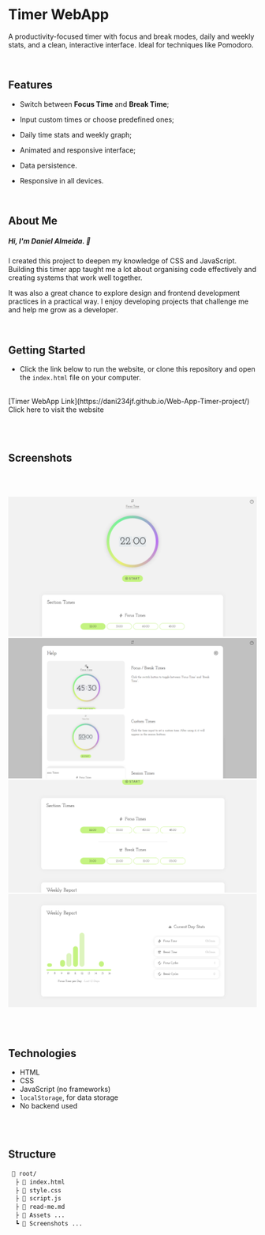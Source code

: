 # Timer WebApp

A productivity-focused timer with focus and break modes, daily and weekly stats, and a clean, interactive interface. Ideal for techniques like Pomodoro.

<br>

## Features

* Switch between **Focus Time** and **Break Time**;
- Input custom times or choose predefined ones;
* Daily time stats and weekly graph;
- Animated and responsive interface;
* Data persistence.
- Responsive in all devices.

<br>

## About Me

##### Hi, I'm Daniel Almeida. 👋

I created this project to deepen my knowledge of CSS and JavaScript. Building this timer app taught me a lot about organising code effectively and creating systems that work well together.

It was also a great chance to explore design and frontend development practices in a practical way. I enjoy developing projects that challenge me and help me grow as a developer.

<br>

## Getting Started

* Click the link below to run the website, or clone this repository and open the `index.html` file on your computer.
<br>
[Timer WebApp Link](https://dani234jf.github.io/Web-App-Timer-project/) Click here to visit the website

<br><br>

## Screenshots

<br><br>

![ScreenShot1](Screenshots/ScreenShot1.png)
<br>
![ScreenShot2](Screenshots/ScreenShot2.png)
<br>
![ScreenShot3](Screenshots/ScreenShot3.png)
<br>
![ScreenShot4](Screenshots/ScreenShot4.png)

<br><br>


## Technologies

* HTML
* CSS 
* JavaScript (no frameworks)
* `localStorage`, for data storage
* No backend used

<br><br>

## Structure
```bash
 📂 root/
  ├️ 📄 index.html
  ├️ 📄 style.css
  ├️ 📄 script.js
  ├️ 📄 read-me.md
  ├️ 📁 Assets ...
  ┗️ 📁 Screenshots ...
```
